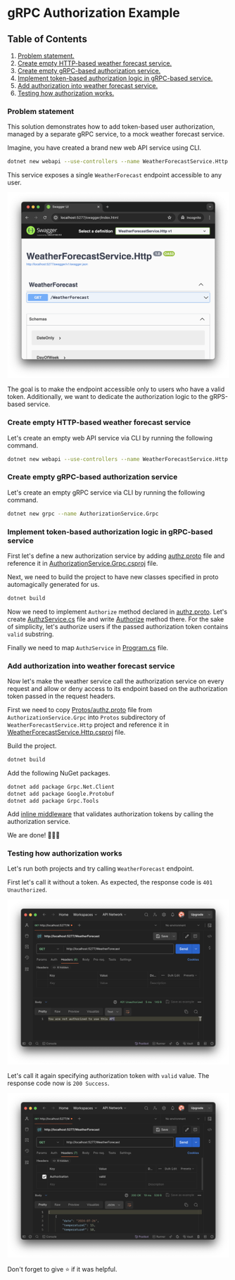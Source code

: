 # gRPC Authorization Example

## Table of Contents

1. [Problem statement.](#problem-statement)
1. [Create empty HTTP-based weather forecast service.](#create-empty-http-based-weather-forecast-service)
1. [Create empty gRPC-based authorization service.](#create-empty-grpc-based-authorization-service)
1. [Implement token-based authorization logic in gRPC-based service.](#implement-token-based-authorization-logic-in-grpc-based-service)
1. [Add authorization into weather forecast service.](#add-authorization-into-weather-forecast-service)
1. [Testing how authorization works.](#testing-how-authorization-works)

### Problem statement

This solution demonstrates how to add token-based user authorization, managed by a separate gRPC service, to a mock weather forecast service.

Imagine, you have created a brand new web API service using CLI.

```bash
dotnet new webapi --use-controllers --name WeatherForecastService.Http
```

This service exposes a single `WeatherForecast` endpoint accessible to any user.

![Weather Forecast Endpoints](./images/weather-forecast-endpoints.png)

The goal is to make the endpoint accessible only to users who have a valid token. Additionally, we want to dedicate the authorization logic to the gRPS-based service.

### Create empty HTTP-based weather forecast service

Let's create an empty web API service via CLI by running the following command.

```bash
dotnet new webapi --use-controllers --name WeatherForecastService.Http
```

### Create empty gRPC-based authorization service

Let's create an empty gRPC service via CLI by running the following command.

```bash
dotnet new grpc --name AuthorizationService.Grpc
```

### Implement token-based authorization logic in gRPC-based service

First let's define a new authorization service by adding [authz.proto](./src/AuthorizationService.Grpc/Protos/authz.proto) file and reference it in [AuthorizationService.Grpc.csproj](/src/AuthorizationService.Grpc/AuthorizationService.Grpc.csproj#L11) file.

Next, we need to build the project to have new classes specified in proto automagically generated for us.

```bash
dotnet build
```

Now we need to implement `Authorize` method declared in [authz.proto](./src/AuthorizationService.Grpc/Protos/authz.proto#L10). Let's create [AuthzService.cs](./src/AuthorizationService.Grpc/Services/AuthzService.cs) file and write [Authorize](./src/AuthorizationService.Grpc/Services/AuthzService.cs#L14) method there. For the sake of simplicity, let's authorize users if the passed authorization token contains `valid` substring.

Finally we need to map `AuthzService` in [Program.cs](./src/AuthorizationService.Grpc/Program.cs#L12) file.

### Add authorization into weather forecast service

Now let's make the weather service call the authorization service on every request and allow or deny access to its endpoint based on the authorization token passed in the request headers.

First we need to copy [Protos/authz.proto](./src/AuthorizationService.Grpc/Protos/authz.proto) file from `AuthorizationService.Grpc` into `Protos` subdirectory of `WeatherForecastService.Http` project and reference it in [WeatherForecastService.Http.csproj](./src/WeatherForecastService.Http/WeatherForecastService.Http.csproj#L20) file.

Build the project.

```bash
dotnet build
```

Add the following NuGet packages.

```
dotnet add package Grpc.Net.Client
dotnet add package Google.Protobuf
dotnet add package Grpc.Tools
```

Add [inline middleware](./src/WeatherForecastService.Http/Program.cs#L26) that validates authorization tokens by calling the authorization service.

We are done! 🎉🎉🎉

### Testing how authorization works

Let's run both projects and try calling `WeatherForecast` endpoint.

First let's call it without a token. As expected, the response code is `401 Unauthorized`.

![Weather Forecast 401 Unauthorized](./images/weather-forecast-401-unauthorized.png)

Let's call it again specifying authorization token with `valid` value. The response code now is `200 Success`.

![Weather Forecast 200 Success](./images/weather-forecast-200-success.png)

Don't forget to give ⭐️ if it was helpful.
